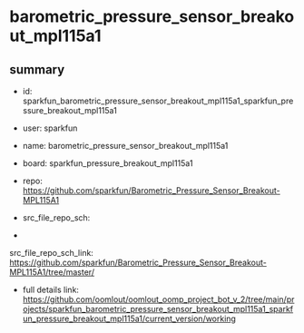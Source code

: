 # barometric_pressure_sensor_breakout_mpl115a1
 
## summary 
* id: sparkfun_barometric_pressure_sensor_breakout_mpl115a1_sparkfun_pressure_breakout_mpl115a1
* user: sparkfun
* name: barometric_pressure_sensor_breakout_mpl115a1
* board: sparkfun_pressure_breakout_mpl115a1
* repo: https://github.com/sparkfun/Barometric_Pressure_Sensor_Breakout-MPL115A1



* src_file_repo_sch: 
*
 src_file_repo_sch_link: https://github.com/sparkfun/Barometric_Pressure_Sensor_Breakout-MPL115A1/tree/master/
* full details link: https://github.com/oomlout/oomlout_oomp_project_bot_v_2/tree/main/projects/sparkfun_barometric_pressure_sensor_breakout_mpl115a1_sparkfun_pressure_breakout_mpl115a1/current_version/working  







